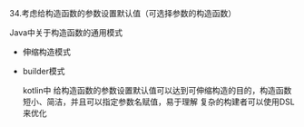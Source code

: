 34.考虑给构造函数的参数设置默认值（可选择参数的构造函数）

Java中关于构造函数的通用模式

- 伸缩构造模式
- builder模式

  kotlin中 给构造函数的参数设置默认值可以达到可伸缩构造的目的，构造函数短小、简洁，并且可以指定参数名赋值，易于理解
复杂的构建者可以使用DSL来优化
